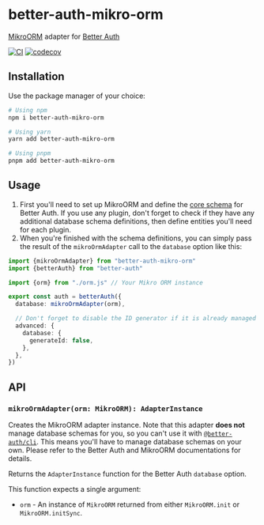 # better-auth-mikro-orm

[MikroORM](https://mikro-orm.io/) adapter for [Better Auth](https://www.better-auth.com/)


[![CI](https://github.com/octet-stream/better-auth-mikro-orm/actions/workflows/ci.yaml/badge.svg)](https://github.com/octet-stream/better-auth-mikro-orm/actions/workflows/ci.yaml)
[![codecov](https://codecov.io/gh/octet-stream/better-auth-mikro-orm/graph/badge.svg?token=xcVndkC8mL)](https://codecov.io/gh/octet-stream/better-auth-mikro-orm)

## Installation

Use the package manager of your choice:
```sh
# Using npm
npm i better-auth-mikro-orm

# Using yarn
yarn add better-auth-mikro-orm

# Using pnpm
pnpm add better-auth-mikro-orm
```

## Usage

1. First you'll need to set up MikroORM and define the [core schema](https://www.better-auth.com/docs/concepts/database#core-schema) for Better Auth.
If you use any plugin, don't forget to check if they have any additional database schema definitions, then define entities you'll need for each plugin.
2. When you're finished with the schema definitions, you can simply pass the result of the `mikroOrmAdapter` call to the `database` option like this:

```ts
import {mikroOrmAdapter} from "better-auth-mikro-orm"
import {betterAuth} from "better-auth"

import {orm} from "./orm.js" // Your Mikro ORM instance

export const auth = betterAuth({
  database: mikroOrmAdapter(orm),

  // Don't forget to disable the ID generator if it is already managed by MikroORM
  advanced: {
    database: {
      generateId: false,
    },
  },
})
```

## API

### `mikroOrmAdapter(orm: MikroORM): AdapterInstance`

Creates the MikroORM adapter instance. Note that this adapter **does not** manage database schemas for you, so you can't use it with [`@better-auth/cli`](https://www.better-auth.com/docs/concepts/cli).
This means you'll have to manage database schemas on your own.
Please refer to the Better Auth and MikroORM documentations for details.

Returns the `AdapterInstance` function for the Better Auth `database` option.

This function expects a single argument:

* `orm` - An instance of `MikroORM` returned from either `MikroORM.init` or `MikroORM.initSync`.
